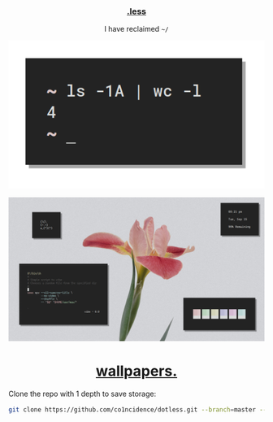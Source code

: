 <h3 align="center"><a href="https://co1ncidence.github.io/rices/">.less</a></h3>
<p align="center">I have reclaimed <code>~/</code></p>

<p align="center"

![img](screenshots/what2.png)

</p>

<p align="center"

![img](screenshots/what1.png)

</p>

<h1 align="center"><a href="https://postimg.cc/gallery/MxW3J1t">wallpapers.</a></h1>

Clone the repo with 1 depth to save storage:
```sh
git clone https://github.com/co1ncidence/dotless.git --branch=master --depth 1
```
